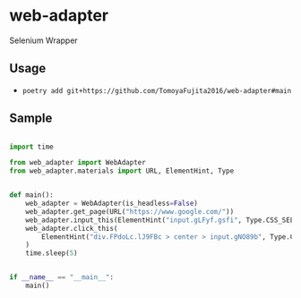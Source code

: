 # web-adapter
Selenium Wrapper

## Usage
- `poetry add git+https://github.com/TomoyaFujita2016/web-adapter#main`


## Sample

```python

import time

from web_adapter import WebAdapter
from web_adapter.materials import URL, ElementHint, Type


def main():
    web_adapter = WebAdapter(is_headless=False)
    web_adapter.get_page(URL("https://www.google.com/"))
    web_adapter.input_this(ElementHint("input.gLFyf.gsfi", Type.CSS_SELECTOR), "poop")
    web_adapter.click_this(
        ElementHint("div.FPdoLc.lJ9FBc > center > input.gNO89b", Type.CSS_SELECTOR)
    )
    time.sleep(5)


if __name__ == "__main__":
    main() 
```
